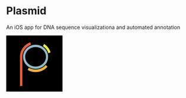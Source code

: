 # Plasmid

An iOS app for DNA sequence visualizationa and automated annotation

![](https://github.com/AckerDWM/Plasmid/blob/master/Plasmid/Images.xcassets/AppIcon.appiconset/Icon-76%402x.png)
